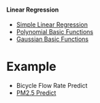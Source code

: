 #### Linear Regression
* [Simple Linear Regression](Simple%20Linear%20Regression/Simple-Linear-Regression.md)
* [Polynomial Basic Functions](Polynomial%20Basic%20Functions/Polynomial-Basic-Functions.md)
* [Gaussian Basic Functions](Gaussian%20Basic%20Functions/gaussian_basic_functions.md)

# Example
* Bicycle Flow Rate Predict
* [PM2.5 Predict](PM2.5/PM2.5.md)
